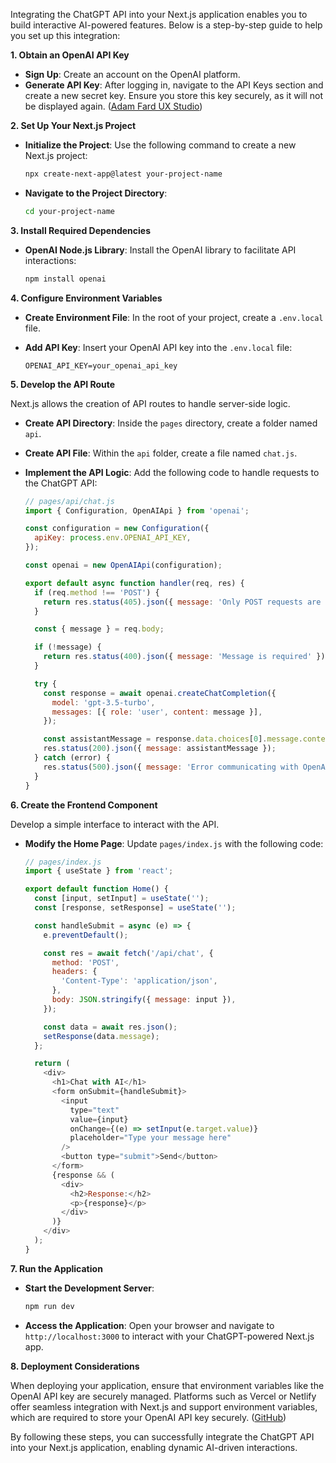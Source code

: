 Integrating the ChatGPT API into your Next.js application enables you to build interactive AI-powered features. Below is a step-by-step guide to help you set up this integration:

**1. Obtain an OpenAI API Key**

- **Sign Up**: Create an account on the OpenAI platform.
- **Generate API Key**: After logging in, navigate to the API Keys section and create a new secret key. Ensure you store this key securely, as it will not be displayed again. ([Adam Fard UX Studio](https://adamfard.com/blog/how-to-use-chatgpt-api?utm_source=chatgpt.com))

**2. Set Up Your Next.js Project**

- **Initialize the Project**: Use the following command to create a new Next.js project:

  ```bash
  npx create-next-app@latest your-project-name
  ```

- **Navigate to the Project Directory**:

  ```bash
  cd your-project-name
  ```

**3. Install Required Dependencies**

- **OpenAI Node.js Library**: Install the OpenAI library to facilitate API interactions:

  ```bash
  npm install openai
  ```

**4. Configure Environment Variables**

- **Create Environment File**: In the root of your project, create a `.env.local` file.
- **Add API Key**: Insert your OpenAI API key into the `.env.local` file:

  ```env
  OPENAI_API_KEY=your_openai_api_key
  ```

**5. Develop the API Route**

Next.js allows the creation of API routes to handle server-side logic.

- **Create API Directory**: Inside the `pages` directory, create a folder named `api`.
- **Create API File**: Within the `api` folder, create a file named `chat.js`.
- **Implement the API Logic**: Add the following code to handle requests to the ChatGPT API:

  ```javascript
  // pages/api/chat.js
  import { Configuration, OpenAIApi } from 'openai';

  const configuration = new Configuration({
    apiKey: process.env.OPENAI_API_KEY,
  });

  const openai = new OpenAIApi(configuration);

  export default async function handler(req, res) {
    if (req.method !== 'POST') {
      return res.status(405).json({ message: 'Only POST requests are allowed' });
    }

    const { message } = req.body;

    if (!message) {
      return res.status(400).json({ message: 'Message is required' });
    }

    try {
      const response = await openai.createChatCompletion({
        model: 'gpt-3.5-turbo',
        messages: [{ role: 'user', content: message }],
      });

      const assistantMessage = response.data.choices[0].message.content;
      res.status(200).json({ message: assistantMessage });
    } catch (error) {
      res.status(500).json({ message: 'Error communicating with OpenAI', error: error.message });
    }
  }
  ```

**6. Create the Frontend Component**

Develop a simple interface to interact with the API.

- **Modify the Home Page**: Update `pages/index.js` with the following code:

  ```javascript
  // pages/index.js
  import { useState } from 'react';

  export default function Home() {
    const [input, setInput] = useState('');
    const [response, setResponse] = useState('');

    const handleSubmit = async (e) => {
      e.preventDefault();

      const res = await fetch('/api/chat', {
        method: 'POST',
        headers: {
          'Content-Type': 'application/json',
        },
        body: JSON.stringify({ message: input }),
      });

      const data = await res.json();
      setResponse(data.message);
    };

    return (
      <div>
        <h1>Chat with AI</h1>
        <form onSubmit={handleSubmit}>
          <input
            type="text"
            value={input}
            onChange={(e) => setInput(e.target.value)}
            placeholder="Type your message here"
          />
          <button type="submit">Send</button>
        </form>
        {response && (
          <div>
            <h2>Response:</h2>
            <p>{response}</p>
          </div>
        )}
      </div>
    );
  }
  ```

**7. Run the Application**

- **Start the Development Server**:

  ```bash
  npm run dev
  ```

- **Access the Application**: Open your browser and navigate to `http://localhost:3000` to interact with your ChatGPT-powered Next.js app.

**8. Deployment Considerations**

When deploying your application, ensure that environment variables like the OpenAI API key are securely managed. Platforms such as Vercel or Netlify offer seamless integration with Next.js and support environment variables, which are required to store your OpenAI API key securely. ([GitHub](https://github.com/jakeprins/nextjs-chatgpt-tutorial?utm_source=chatgpt.com))

By following these steps, you can successfully integrate the ChatGPT API into your Next.js application, enabling dynamic AI-driven interactions. 